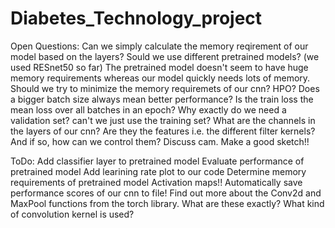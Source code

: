 # Diabetes_Technology_project

Open Questions:
  Can we simply calculate the memory reqirement of our model based on the layers?
  Sould we use different pretrained models? (we used RESnet50 so far)
  The pretrained model doesn't seem to have huge memory requirements whereas our model quickly needs lots of memory. Should we try to minimize the memory requiremets of our cnn?
  HPO?
  Does a bigger batch size always mean better performance?
  Is the train loss the mean loss over all batches in an epoch?
  Why exactly do we need a validation set? can't we just use the training set?
  What are the channels in the layers of our cnn? Are they the features i.e. the different filter kernels? And if so, how can we control them?
  Discuss cam. Make a good sketch!!
  


ToDo:
  Add classifier layer to pretrained model
  Evaluate performance of pretrained model
  Add learining rate plot to our code
  Determine memory requirements of pretrained model
  Activation maps!!
  Automatically save performance scores of our cnn to file!
  Find out more about the Conv2d and MaxPool functions from the torch library. What are these exactly? What kind of convolution kernel is used?
